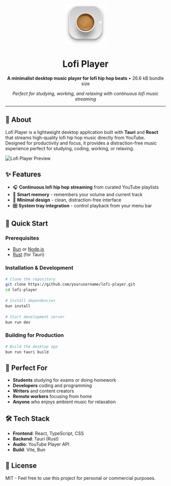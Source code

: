 <div align="center">
  <img src="src-tauri/icons/icon.png" alt="Lofi Player" width="128" height="128">
  
  # Lofi Player
  
  **A minimalist desktop music player for lofi hip hop beats** • 26.6 kB bundle size
  
  *Perfect for studying, working, and relaxing with continuous lofi music streaming*
</div>

---

## 🎵 About

Lofi Player is a lightweight desktop application built with **Tauri** and **React** that streams high-quality lofi hip hop music directly from YouTube. Designed for productivity and focus, it provides a distraction-free music experience perfect for studying, coding, working, or relaxing.

![Lofi Player Preview](https://media.cleanshot.cloud/media/19237/yR4NaD5keZVU2TE6jRHJSKJbPhT1sFE26VxG2Dkg.gif?Expires=1755135117&Signature=kofsW0XMt7Cdsnw6nSa3x87N8HfHZ2OKGaw8fMZWPr2P9r2ox-fyjBtxBalwqAUkS2FA8TjCBiGN05eroq6gwBm1-vUsLPyxgjaKRzUWU4LfATHGzcQUDE7AbrxNblF98ca415W0GgLSOLxJxucqrME5XTIOCCzXzLwwd7KbO7y8GtaIDpH3dGZ-6VUy5A-dk9OdhJYRc3g57yzDphpU3l2VSkChMt2h-fsPXPRelk6g11WGhwxxCvzB0sgD25H7X3U-k22es7gfCBxn1VryL1wZcdljeE6fNjvOrjld6Io15qqgHUdXV8u60~zLKaZIIG9-852rBL1rO63N0mFhjg__&Key-Pair-Id=K269JMAT9ZF4GZ)

## ✨ Features

- 🎧 **Continuous lofi hip hop streaming** from curated YouTube playlists
- 💾 **Smart memory** - remembers your volume and current track
- 🎨 **Minimal design** - clean, distraction-free interface
- 🎛️ **System tray integration** - control playback from your menu bar

## 🚀 Quick Start

### Prerequisites
- [Bun](https://bun.sh/) or [Node.js](https://nodejs.org/)
- [Rust](https://rustup.rs/) (for Tauri)

### Installation & Development

```bash
# Clone the repository
git clone https://github.com/yourusername/lofi-player.git
cd lofi-player

# Install dependencies
bun install

# Start development server
bun run dev
```

### Building for Production

```bash
# Build the desktop app
bun run tauri build
```

## 🎯 Perfect For

- **Students** studying for exams or doing homework
- **Developers** coding and programming
- **Writers** and content creators
- **Remote workers** focusing from home
- **Anyone** who enjoys ambient music for relaxation

## 🛠️ Tech Stack

- **Frontend**: React, TypeScript, CSS
- **Backend**: Tauri (Rust)
- **Audio**: YouTube Player API
- **Build**: Vite, Bun

## 📝 License

MIT - Feel free to use this project for personal or commercial purposes.
